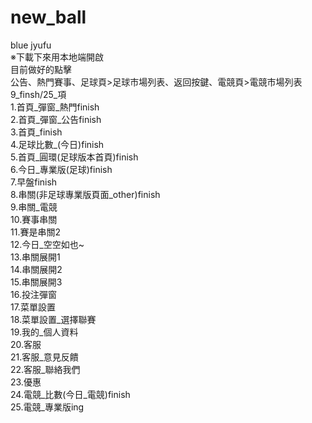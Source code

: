 # new_ball
blue jyufu</br>
※下載下來用本地端開啟</br>
目前做好的點擊</br>
公告、熱門賽事、足球頁>足球市場列表、返回按鍵、電競頁>電競市場列表</br>
9_finsh/25_項</br>
1.首頁_彈窗_熱門finish</br>
2.首頁_彈窗_公告finish</br>
3.首頁_finish</br>
4.足球比數_(今日)finish</br>
5.首頁_圓環(足球版本首頁)finish</br>
6.今日_專業版(足球)finish</br>
7.早盤finish</br>
8.串關(非足球專業版頁面_other)finish</br>
9.串關_電競</br>
10.賽事串關</br>
11.賽是串關2</br>
12.今日_空空如也~</br>
13.串關展開1</br>
14.串關展開2</br>
15.串關展開3</br>
16.投注彈窗</br>
17.菜單設置</br>
18.菜單設置_選擇聯賽</br>
19.我的_個人資料</br>
20.客服</br>
21.客服_意見反饋</br>
22.客服_聯絡我們</br>
23.優惠</br>
24.電競_比數(今日_電競)finish</br>
25.電競_專業版ing</br>
